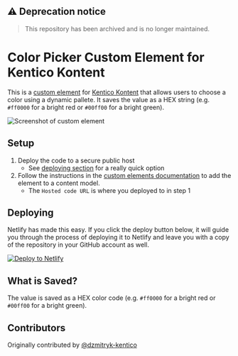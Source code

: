 ## :warning: Deprecation notice
> This repository has been archived and is no longer maintained.

# Color Picker Custom Element for Kentico Kontent

This is a [custom element](https://kontent.ai/learn/tutorials/develop-apps/integrate/content-editing-extensions) for [Kentico Kontent](https://kontent.ai) that allows users to choose a color using a dynamic pallete. It saves the value as a HEX string (e.g. `#ff0000` for a bright red or `#00ff00` for a bright green).

![Screenshot of custom element](ColorPicker.gif)

## Setup

1. Deploy the code to a secure public host
    * See [deploying section](#Deploying) for a really quick option
1. Follow the instructions in the [custom elements documentation](https://kontent.ai/learn/tutorials/develop-apps/integrate/content-editing-extensions#a-displaying-your-custom-editor-in-kontent) to add the element to a content model.
    * The `Hosted code URL` is where you deployed to in step 1

## Deploying

Netlify has made this easy. If you click the deploy button below, it will guide you through the process of deploying it to Netlify and leave you with a copy of the repository in your GitHub account as well.

[![Deploy to Netlify](https://www.netlify.com/img/deploy/button.svg)](https://app.netlify.com/start/deploy?repository=https://github.com/Kentico/kontent-custom-element-sample-color-picker)

## What is Saved?

The value is saved as a HEX color code (e.g. `#ff0000` for a bright red or `#00ff00` for a bright green).

## Contributors

Originally contributed by [@dzmitryk-kentico](https://github.com/dzmitryk-kentico)
